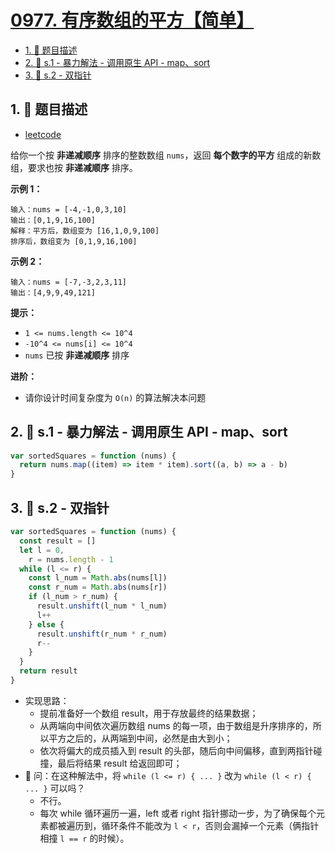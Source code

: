 # [0977. 有序数组的平方【简单】](https://github.com/tnotesjs/TNotes.leetcode/tree/main/notes/0977.%20%E6%9C%89%E5%BA%8F%E6%95%B0%E7%BB%84%E7%9A%84%E5%B9%B3%E6%96%B9%E3%80%90%E7%AE%80%E5%8D%95%E3%80%91)

<!-- region:toc -->

- [1. 📝 题目描述](#1--题目描述)
- [2. 🎯 s.1 - 暴力解法 - 调用原生 API - map、sort](#2--s1---暴力解法---调用原生-api---mapsort)
- [3. 🎯 s.2 - 双指针](#3--s2---双指针)

<!-- endregion:toc -->

## 1. 📝 题目描述

- [leetcode](https://leetcode.cn/problems/squares-of-a-sorted-array)

给你一个按 **非递减顺序** 排序的整数数组 `nums`，返回 **每个数字的平方** 组成的新数组，要求也按 **非递减顺序** 排序。

**示例 1：**

```
输入：nums = [-4,-1,0,3,10]
输出：[0,1,9,16,100]
解释：平方后，数组变为 [16,1,0,9,100]
排序后，数组变为 [0,1,9,16,100]
```

**示例 2：**

```
输入：nums = [-7,-3,2,3,11]
输出：[4,9,9,49,121]
```

**提示：**

- `1 <= nums.length <= 10^4`
- `-10^4 <= nums[i] <= 10^4`
- `nums` 已按 **非递减顺序** 排序

**进阶：**

- 请你设计时间复杂度为 `O(n)` 的算法解决本问题


## 2. 🎯 s.1 - 暴力解法 - 调用原生 API - map、sort

```js
var sortedSquares = function (nums) {
  return nums.map((item) => item * item).sort((a, b) => a - b)
}
```

## 3. 🎯 s.2 - 双指针

```js
var sortedSquares = function (nums) {
  const result = []
  let l = 0,
    r = nums.length - 1
  while (l <= r) {
    const l_num = Math.abs(nums[l])
    const r_num = Math.abs(nums[r])
    if (l_num > r_num) {
      result.unshift(l_num * l_num)
      l++
    } else {
      result.unshift(r_num * r_num)
      r--
    }
  }
  return result
}
```

- 实现思路：
  - 提前准备好一个数组 result，用于存放最终的结果数据；
  - 从两端向中间依次遍历数组 nums 的每一项，由于数组是升序排序的，所以平方之后的，从两端到中间，必然是由大到小；
  - 依次将偏大的成员插入到 result 的头部，随后向中间偏移，直到两指针碰撞，最后将结果 result 给返回即可；
- 🤔 问：在这种解法中，将 `while (l <= r) { ... }` 改为 `while (l < r) { ... }` 可以吗？
  - 不行。
  - 每次 while 循环遍历一遍，left 或者 right 指针挪动一步，为了确保每个元素都被遍历到，循环条件不能改为 `l < r`，否则会漏掉一个元素（俩指针相撞 `l == r` 的时候）。
